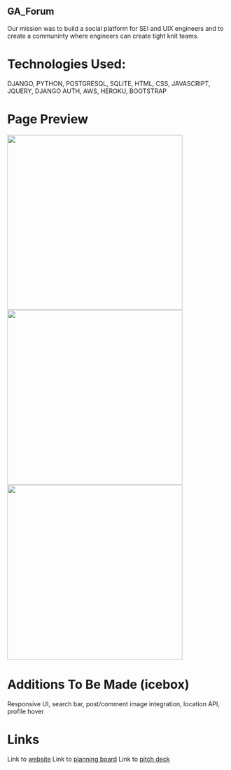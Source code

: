 ## GA_Forum

Our mission was to build a social platform for SEI and UIX engineers and
to create a communinty where engineers can create tight knit teams.

# Technologies Used:

DJANGO, PYTHON, POSTGRESQL, SQLITE, HTML, CSS, JAVASCRIPT, JQUERY, DJANGO AUTH, AWS, HEROKU, BOOTSTRAP

# Page Preview

<img src="https://i.imgur.com/zWpoV62.jpg" width="400">
<img src="https://i.imgur.com/S6JjIUp.jpg" width="400">
<img src="https://i.imgur.com/VVL0cyT.jpg" width="400">


# Additions To Be Made (icebox)

Responsive UI, search bar, post/comment image integration, location API, profile hover

# Links

Link to <a href="https://ga-forum.herokuapp.com/">website</a>
Link to <a href="https://trello.com/b/2ZjmA4t4/project-3-social-forums">planning board</a>
Link to <a href="https://trello.com/b/2ZjmA4t4/project-3-social-forums">pitch deck</a>